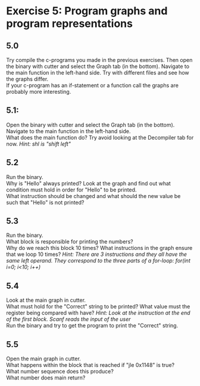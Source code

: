 # Exercise 5: Program graphs and program representations
## 5.0
Try compile the c-programs you made in the previous exercises. Then open the binary with cutter and select the Graph tab (in the bottom). Navigate to the main function in the left-hand side. Try with different files and see how the graphs differ.<br>
If your c-program has an if-statement or a function call the graphs are probably more interesting.

## 5.1:
Open the binary with cutter and select the Graph tab (in the bottom). Navigate to the main function in the left-hand side.<br>
What does the main function do? Try avoid looking at the Decompiler tab for now. <i>Hint: shl is "shift left"</i>

## 5.2
Run the binary.<br>
Why is "Hello" always printed? Look at the graph and find out what condition must hold in order for "Hello" to be printed.<br>
What instruction should be changed and what should the new value be such that "Hello" is not printed?

## 5.3
Run the binary.<br>
What block is responsible for printing the numbers? <br>
Why do we reach this block 10 times? What instructions in the graph ensure that we loop 10 times? <i>Hint: There are 3 instructions and they all have the same left operand. They correspond to the three parts of a for-loop: for(int i=0; i<10; i++)</i>

## 5.4
Look at the main graph in cutter.<br>
What must hold for the "Correct" string to be printed? What value must the register being compared with have? <i>Hint: Look at the instruction at the end of the first block. Scanf reads the input of the user</i><br>
Run the binary and try to get the program to print the "Correct" string.

## 5.5
Open the main graph in cutter.<br>
What happens within the block that is reached if "jle 0x1148" is true?<br>
What number sequence does this produce?<br>
What number does main return?